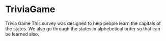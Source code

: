 # TriviaGame
Trivia Game
This survey was designed to help people learn the capitals of the states.  We also go through the states in alphebetical order so that can be learned also.